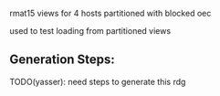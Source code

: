 rmat15 views for 4 hosts partitioned with blocked oec

used to test loading from partitioned views

## Generation Steps:
TODO(yasser): need steps to generate this rdg

